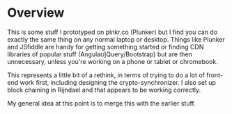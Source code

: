 Overview
====

This is some stuff I prototyped on plnkr.co (Plunker) but I find you can do exactly the same
thing on any normal laptop or desktop. Things like Plunker and JSfiddle are handy for getting
something started or finding CDN libraries of popular stuff (Angular/jQuery/Bootstrap) but are
then unnecessary, unless you're working on a phone or tablet or chromebook.

This represents a little bit of a rethink, in terms of trying to do a lot of front-end work
first, including designing the crypto-synchronizer. I also set up block chaining in Rijndael
and that appears to be working correctly.

My general idea at this point is to merge this with the earlier stuff.
